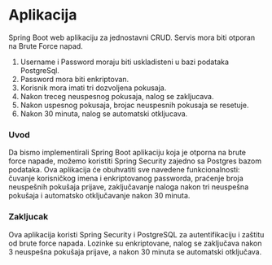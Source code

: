 # Aplikacija
Spring Boot web aplikaciju za jednostavni CRUD.
Servis mora biti otporan na Brute Force napad.

1. Username i Password moraju biti uskladisteni u bazi podataka PostgreSql.
2. Password mora biti enkriptovan.
3. Korisnik mora imati tri dozvoljena pokusaja.
4. Nakon treceg neuspesnog pokusaja, nalog se zakljucava.
5. Nakon uspesnog pokusaja, brojac neuspesnih pokusaja se resetuje.
6. Nakon 30 minuta, nalog se automatski otkljucava.


### Uvod

Da bismo implementirali Spring Boot aplikaciju koja je otporna na brute force napade, možemo koristiti Spring Security zajedno sa Postgres bazom podataka. Ova aplikacija će obuhvatiti sve navedene funkcionalnosti: čuvanje korisničkog imena i enkriptovanog passworda, praćenje broja neuspešnih pokušaja prijave, zaključavanje naloga nakon tri neuspešna pokušaja i automatsko otključavanje nakon 30 minuta.


### Zakljucak
Ova aplikacija koristi Spring Security i PostgreSQL za autentifikaciju i zaštitu od brute force napada. Lozinke su enkriptovane, nalog se zaključava nakon 3 neuspešna pokušaja prijave, a nakon 30 minuta se automatski otključava.

